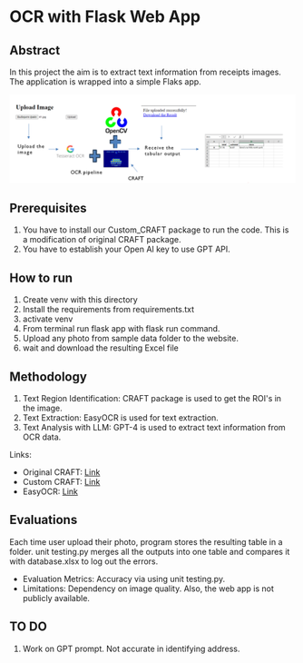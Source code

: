 # OCR with Flask Web App


## Abstract
In this project the aim is to extract text information from receipts images. 
The application is wrapped into a simple Flaks app.

<img width="1000" alt="teaser" src="./figure/image_schema.PNG">


## Prerequisites

1. You have to install our Custom_CRAFT package to run the code. This is a modification of original CRAFT package.
2. You have to establish your Open AI key to use GPT API.


## How to run

1. Create venv with this directory
2. Install the requirements from requirements.txt
3. activate venv
4. From terminal run flask app with flask run command.
5. Upload any photo from sample data folder to the website. 
6. wait and download the resulting Excel file


## Methodology
1. Text Region Identification: CRAFT package is used to get the ROI's in the image.
2. Text Extraction: EasyOCR is used for text extraction.
3. Text Analysis with LLM: GPT-4 is used to extract text information from OCR data.
   
Links:
- Original CRAFT: [Link](https://github.com/clovaai/CRAFT-pytorch)
- Custom CRAFT: [Link](https://github.com/Maestro-111/Custom-Craft.git)
- EasyOCR: [Link](https://github.com/JaidedAI/EasyOCR)


## Evaluations

Each time user upload their photo, program stores the resulting table in a folder. 
unit testing.py merges all the outputs into one table and compares it with database.xlsx to log out the errors.


- Evaluation Metrics: Accuracy via using unit testing.py.
- Limitations: Dependency on image quality. Also, the web app is not publicly available.


## TO DO

1. Work on GPT prompt. Not accurate in identifying address.



